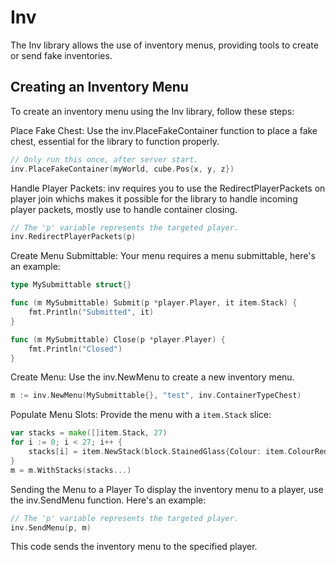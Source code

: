 # Inv
The Inv library allows the use of inventory menus, providing tools to create or send fake inventories.

## Creating an Inventory Menu
To create an inventory menu using the Inv library, follow these steps:

Place Fake Chest: Use the inv.PlaceFakeContainer function to place a fake chest, essential for the library to function properly.
```go
// Only run this once, after server start.
inv.PlaceFakeContainer(myWorld, cube.Pos{x, y, z})
```

Handle Player Packets: inv requires you to use the RedirectPlayerPackets on player join whichs makes it possible
for the library to handle incoming player packets, mostly use to handle container closing.
```go
// The 'p' variable represents the targeted player.
inv.RedirectPlayerPackets(p)
```

Create Menu Submittable: Your menu requires a menu submittable, here's an example:
```go
type MySubmittable struct{}

func (m MySubmittable) Submit(p *player.Player, it item.Stack) {
	fmt.Println("Submitted", it)
}

func (m MySubmittable) Close(p *player.Player) {
	fmt.Println("Closed")
}
```
Create Menu: Use the inv.NewMenu to create a new inventory menu.
```go
m := inv.NewMenu(MySubmittable{}, "test", inv.ContainerTypeChest)
```
Populate Menu Slots: Provide the menu with a `item.Stack` slice:
```go
var stacks = make([]item.Stack, 27)
for i := 0; i < 27; i++ {
    stacks[i] = item.NewStack(block.StainedGlass{Colour: item.ColourRed()}, 1)
}
m = m.WithStacks(stacks...)
```
Sending the Menu to a Player
To display the inventory menu to a player, use the inv.SendMenu function. Here's an example:

```go
// The 'p' variable represents the targeted player.
inv.SendMenu(p, m)
```
This code sends the inventory menu to the specified player.
